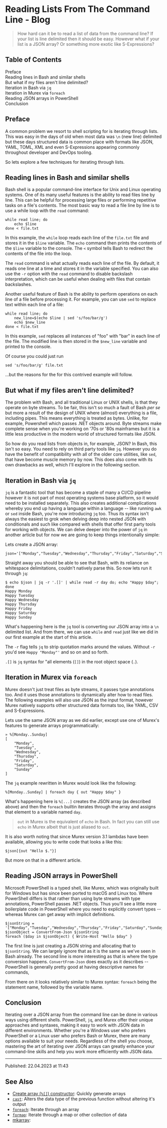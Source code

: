 # Reading Lists From The Command Line - Blog

> How hard can it be to read a list of data from the command line? If your list is line delimited then it should be easy. However what if your list is a JSON array? Or something more exotic like S-Expressions?

<h2>Table of Contents</h2>

<div id="toc">

- [Preface](#preface)
- [Reading lines in Bash and similar shells](#reading-lines-in-bash-and-similar-shells)
- [But what if my files aren't line delimited?](#but-what-if-my-files-arent-line-delimited)
- [Iteration in Bash via `jq`](#iteration-in-bash-via-jq)
- [Iteration in Murex via `foreach`](#iteration-in-murex-via-foreach)
- [Reading JSON arrays in PowerShell](#reading-json-arrays-in-powershell)
- [Conclusion](#conclusion)

</div>

## Preface

A common problem we resort to shell scripting for is iterating through lists. This was easy in the days of old when most data was `\n` (new line) delimited but these days structured data is common place with formats like JSON, YAML, TOML, XML and even S-Expressions appearing commonly throughout developer and DevOps tooling.

So lets explore a few techniques for iterating through lists.

## Reading lines in Bash and similar shells

Bash shell is a popular command-line interface for Unix and Linux operating systems. One of its many useful features is the ability to read files line by line. This can be helpful for processing large files or performing repetitive tasks on a file's contents. The most basic way to read a file line by line is to use a while loop with the `read` command:

    while read line; do
        echo $line
    done < file.txt
    
In this example, the `while` loop reads each line of the `file.txt` file and stores it in the `$line` variable. The `echo` command then prints the contents of the `$line` variable to the console. The `<` symbol tells Bash to redirect the contents of the file into the loop.

The `read` command is what actually reads each line of the file. By default, it reads one line at a time and stores it in the variable specified. You can also use the `-r` option with the `read` command to disable backslash interpretation, which can be useful when dealing with files that contain backslashes.

Another useful feature of Bash is the ability to perform operations on each line of a file before processing it. For example, you can use `sed` to replace text within each line of a file:

    while read line; do
        new_line=$(echo $line | sed 's/foo/bar/g')
        echo $new_line
    done < file.txt
    
In this example, `sed` replaces all instances of "foo" with "bar" in each line of the file. The modified line is then stored in the `$new_line` variable and printed to the console.

Of course you could just run

    sed 's/foo/bar/g' file.txt
    
...but the reasons for the for this contrived example will follow.

## But what if my files aren't line delimited?

The problem with Bash, and all traditional Linux or UNIX shells, is that they operate on byte streams. To be fair, this isn't so much a fault of Bash _per se_ but more a result of the design of UNIX where (almost) everything is a file, including pipes. This means everything is treated as bytes. Unlike, for example, Powershell which passes .NET objects around. Byte streams make complete sense when you're working on '70s or '80s mainframes but it is a little less productive in the modern world of structured formats like JSON.

So how do you read lists from objects in, for example, JSON? In Bash, this isn't so easy. You need to rely on third party tools like `jq`. However you do have the benefit of compatibility with all of the older core utilities, like `sed`, that have become muscle memory by now. This does also come with its own drawbacks as well, which I'll explore in the following section.

## Iteration in Bash via `jq`

`jq` is a fantastic tool that has become a staple of many a CI/CD pipeline however it is not part of most operating systems base platform, so it would need to be installed separately. This also creates additional complications whereby you end up having a language within a language -- like running `awk` or `sed` inside Bash, you're now introducing `jq` too. Thus its syntax isn't always the easiest to grok when delving deep into nested JSON with conditionals and such like compared with shells that offer first party tools for working with objects. We can delve deeper into the power of `jq` in another article but for now we are going to keep things intentionally simple:

Lets create a JSON array:

    json='["Monday","Tuesday","Wednesday","Thursday","Friday","Saturday","Sunday"]'
    
Straight away you should be able to see that Bash, with its reliance on whitespace delimitations, couldn't natively parse this. So now lets run it through `jq`:

    $ echo $json | jq -r '.[]' | while read -r day do; echo "Happy $day"; done
    Happy Monday
    Happy Tuesday
    Happy Wednesday
    Happy Thursday
    Happy Friday
    Happy Saturday
    Happy Sunday
    
What's happening here is the `jq` tool is converting our JSON array into a `\n` delimited list. And from there, we can use `while` and `read` just like we did in our first example at the start of this article.

The `-r` flag tells `jq` to strip quotation marks around the values. Without `-r` you'd see `Happy "Monday"'` and so on and so forth.

`.[]` is `jq` syntax for "all elements (`[]`) in the root object space (`.`).

## Iteration in Murex via `foreach`

Murex doesn't just treat files as byte streams, it passes type annotations too. And it uses those annotations to dynamically alter how to read files. The following examples will also use JSON as the input format, however Murex natively supports other structured data formats too, like YAML, CSV and S-Expressions.

Lets use the same JSON array as we did earlier, except use one of Murex's features to generate arrays programmatically:

    » %[Monday..Sunday]
    [
        "Monday",
        "Tuesday",
        "Wednesday",
        "Thursday",
        "Friday",
        "Saturday",
        "Sunday"
    ]
    
The `jq` example rewritten in Murex would look like the following:

    %[Monday..Sunday] | foreach day { out "Happy $day" }
    
What's happening here is `%[...]` creates the JSON array (as described above) and then the `foreach` builtin iterates through the array and assigns that element to a variable named `day`.

> `out` in Murex is the equivalent of `echo` in Bash. In fact you can still use `echo` in Murex albeit that is just aliased to `out`.

It is also worth noting that since Murex version 3.1 lambdas have been available, allowing you to write code that looks a like this:

    $json[{out "Hello $."}]
    
But more on that in a different article.

## Reading JSON arrays in PowerShell

Microsoft PowerShell is a typed shell, like Murex, which was originally built for Windows but has since been ported to macOS and Linux too. Where PowerShell differs is that rather than using byte streams with type annotations, PowerShell passes .NET objects. Thus you'll see a little more boilerplate code in PowerShell where you need to explicitly convert types -- whereas Murex can get away with implicit definitions.

    $jsonString = '["Monday","Tuesday","Wednesday","Thursday","Friday","Saturday","Sunday"]'
    $jsonObject = ConvertFrom-Json $jsonString
    foreach ($day in $jsonObject) { Write-Host "Hello $day" } 
    
The first line is just creating a JSON string and allocating that to `$jsonString`. We can largely ignore that as it is the same as we've seen in Bash already. The second line is more interesting as that is where the type conversion happens. `ConvertFrom-Json` does exactly as it describes -- PowerShell is generally pretty good at having descriptive names for commands,

From there on it looks relatively similar to Murex syntax: `foreach` being the statement name, followed by the variable name.

## Conclusion

Iterating over a JSON array from the command line can be done in various ways using different shells. PowerShell, `jq`, and Murex offer their unique approaches and syntaxes, making it easy to work with JSON data in different environments. Whether you're a Windows user who prefers PowerShell or a Linux user who prefers Bash or Murex, there are many options available to suit your needs. Regardless of the shell you choose, mastering the art of iterating over JSON arrays can greatly enhance your command-line skills and help you work more efficiently with JSON data.

<hr>

Published: 22.04.2023 at 11:43

## See Also

* [Create array (`%[]`) constructor](../parser/create-array.md):
  Quickly generate arrays
* [`cast`](../commands/cast.md):
  Alters the data type of the previous function without altering it's output
* [`foreach`](../commands/foreach.md):
  Iterate through an array
* [`formap`](../commands/formap.md):
  Iterate through a map or other collection of data
* [mkarray](../commands/mkarray.md):
  
